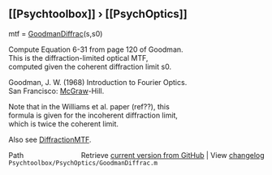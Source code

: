 ## [[Psychtoolbox]] &#8250; [[PsychOptics]]

mtf = [GoodmanDiffrac](GoodmanDiffrac)(s,s0)  
  
Compute Equation 6-31 from page 120 of Goodman.  
This is the diffraction-limited optical MTF,  
computed given the coherent diffraction limit s0.  
  
Goodman, J. W. (1968) Introduction to Fourier Optics.   
San Francisco: [McGraw](McGraw)-Hill.  
  
Note that in the Williams et al. paper (ref??), this  
formula is given for the incoherent diffraction limit,  
which is twice the coherent limit.  
  
Also see [DiffractionMTF](DiffractionMTF).  




<div class="code_header" style="text-align:right;">
  <span style="float:left;">Path&nbsp;&nbsp;</span> <span class="counter">Retrieve <a href=
  "https://raw.github.com/Psychtoolbox-3/Psychtoolbox-3/beta/Psychtoolbox/PsychOptics/GoodmanDiffrac.m">current version from GitHub</a> | View <a href=
  "https://github.com/Psychtoolbox-3/Psychtoolbox-3/commits/beta/Psychtoolbox/PsychOptics/GoodmanDiffrac.m">changelog</a></span>
</div>
<div class="code">
  <code>Psychtoolbox/PsychOptics/GoodmanDiffrac.m</code>
</div>

